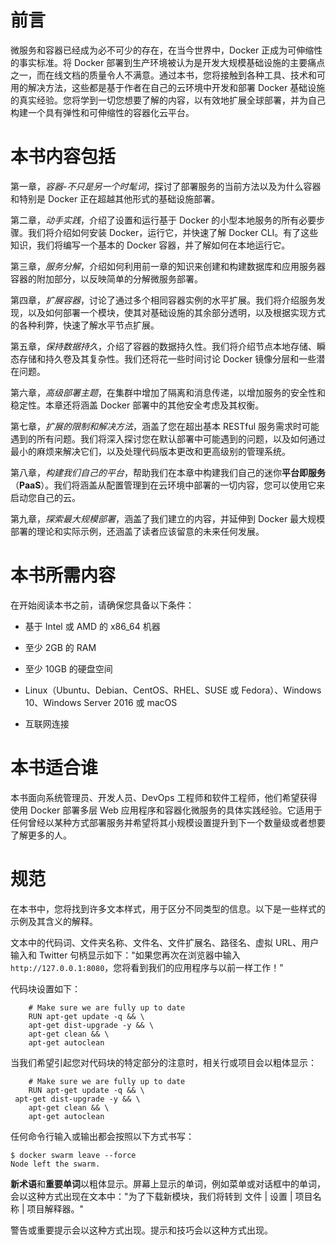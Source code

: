 # 前言

微服务和容器已经成为必不可少的存在，在当今世界中，Docker 正成为可伸缩性的事实标准。将 Docker 部署到生产环境被认为是开发大规模基础设施的主要痛点之一，而在线文档的质量令人不满意。通过本书，您将接触到各种工具、技术和可用的解决方法，这些都是基于作者在自己的云环境中开发和部署 Docker 基础设施的真实经验。您将学到一切您想要了解的内容，以有效地扩展全球部署，并为自己构建一个具有弹性和可伸缩性的容器化云平台。

# 本书内容包括

第一章，*容器-不只是另一个时髦词*，探讨了部署服务的当前方法以及为什么容器和特别是 Docker 正在超越其他形式的基础设施部署。

第二章，*动手实践*，介绍了设置和运行基于 Docker 的小型本地服务的所有必要步骤。我们将介绍如何安装 Docker，运行它，并快速了解 Docker CLI。有了这些知识，我们将编写一个基本的 Docker 容器，并了解如何在本地运行它。

第三章，*服务分解*，介绍如何利用前一章的知识来创建和构建数据库和应用服务器容器的附加部分，以反映简单的分解微服务部署。

第四章，*扩展容器*，讨论了通过多个相同容器实例的水平扩展。我们将介绍服务发现，以及如何部署一个模块，使其对基础设施的其余部分透明，以及根据实现方式的各种利弊，快速了解水平节点扩展。

第五章，*保持数据持久*，介绍了容器的数据持久性。我们将介绍节点本地存储、瞬态存储和持久卷及其复杂性。我们还将花一些时间讨论 Docker 镜像分层和一些潜在问题。

第六章，*高级部署主题*，在集群中增加了隔离和消息传递，以增加服务的安全性和稳定性。本章还将涵盖 Docker 部署中的其他安全考虑及其权衡。

第七章，*扩展的限制和解决方法*，涵盖了您在超出基本 RESTful 服务需求时可能遇到的所有问题。我们将深入探讨您在默认部署中可能遇到的问题，以及如何通过最小的麻烦来解决它们，以及处理代码版本更改和更高级别的管理系统。

第八章，*构建我们自己的平台*，帮助我们在本章中构建我们自己的迷你**平台即服务**（**PaaS**）。我们将涵盖从配置管理到在云环境中部署的一切内容，您可以使用它来启动您自己的云。

第九章，*探索最大规模部署*，涵盖了我们建立的内容，并延伸到 Docker 最大规模部署的理论和实际示例，还涵盖了读者应该留意的未来任何发展。

# 本书所需内容

在开始阅读本书之前，请确保您具备以下条件：

+   基于 Intel 或 AMD 的 x86_64 机器

+   至少 2GB 的 RAM

+   至少 10GB 的硬盘空间

+   Linux（Ubuntu、Debian、CentOS、RHEL、SUSE 或 Fedora）、Windows 10、Windows Server 2016 或 macOS

+   互联网连接

# 本书适合谁

本书面向系统管理员、开发人员、DevOps 工程师和软件工程师，他们希望获得使用 Docker 部署多层 Web 应用程序和容器化微服务的具体实践经验。它适用于任何曾经以某种方式部署服务并希望将其小规模设置提升到下一个数量级或者想要了解更多的人。

# 规范

在本书中，您将找到许多文本样式，用于区分不同类型的信息。以下是一些样式的示例及其含义的解释。

文本中的代码词、文件夹名称、文件名、文件扩展名、路径名、虚拟 URL、用户输入和 Twitter 句柄显示如下："如果您再次在浏览器中输入`http://127.0.0.1:8080`，您将看到我们的应用程序与以前一样工作！"

代码块设置如下：

```
    # Make sure we are fully up to date
    RUN apt-get update -q && \
    apt-get dist-upgrade -y && \
    apt-get clean && \
    apt-get autoclean
```

当我们希望引起您对代码块的特定部分的注意时，相关行或项目会以粗体显示：

```
    # Make sure we are fully up to date
    RUN apt-get update -q && \
 apt-get dist-upgrade -y && \
    apt-get clean && \
    apt-get autoclean
```

任何命令行输入或输出都会按照以下方式书写：

```
$ docker swarm leave --force
Node left the swarm.
```

**新术语**和**重要单词**以粗体显示。屏幕上显示的单词，例如菜单或对话框中的单词，会以这种方式出现在文本中："为了下载新模块，我们将转到 文件 | 设置 | 项目名称 | 项目解释器。"

警告或重要提示会以这种方式出现。提示和技巧会以这种方式出现。
